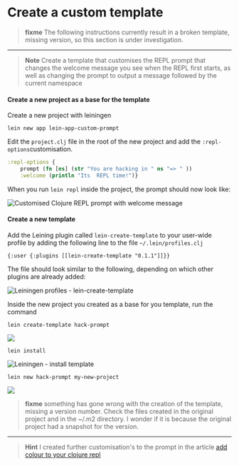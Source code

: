 # Create a custom template

> **fixme** The following instructions currently result in a broken template, missing version, so this section is under investigation.

---

> **Note** Create a template that customises the REPL prompt that changes the welcome message you see when the REPL first starts, as well as changing the prompt to output a message followed by the current namespace

#### Create a new project as a base for the template

  Create a new project with leiningen

    lein new app lein-app-custom-prompt

  Edit the `project.clj` file in the root of the new project and add the `:repl-options`customisation.

```clojure
:repl-options {
    prompt (fn [ns] (str "You are hacking in " ns "=> " ))
    :welcome (println "Its  REPL time!")}
```

  When you run `lein repl` inside the project, the prompt should now look like:

![Customised Clojure REPL prompt with welcome message](../images/clojure-leiningen-prompt-custom-simple.png)


#### Create a new template

  Add the Leining plugin called `lein-create-template` to your user-wide profile by adding the following line to the file `~/.lein/profiles.clj`

    {:user {:plugins [[lein-create-template "0.1.1"]]}}

  The file should look similar to the following, depending on which other plugins are already added:

![Leiningen profiles - lein-create-template](../images/clojure-leiningen-profiles-create-template.png)

  Inside the new project you created as a base for you template, run the command

    lein create-template hack-prompt

![](../images/clojure-leiningen-create-template-hack-prompt.png)

    lein install

![Leiningen - install template](../images/clojure-leiningen-create-template-install-hack-prompt.png)

    lein new hack-prompt my-new-project

![](../images/clojure-leiningen-create-template-new-project-fail-version.png)

> **fixme** something has gone wrong with the creation of the template, missing a version number.  Check the files created in the original project and in the ~/.m2 directory.  I wonder if it is because the original project had a snapshot for the version.

---


> **Hint** I created further customisation's to the prompt in the article [add colour to your clojure repl](http://jr0cket.co.uk/2013/08/add-colour-to-your-clojure-repl-with.html.html)
